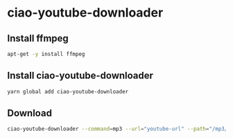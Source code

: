 # ciao-youtube-downloader

## Install ffmpeg

```bash
apt-get -y install ffmpeg
```

## Install ciao-youtube-downloader
 
```bash
yarn global add ciao-youtube-downloader
```

## Download

```bash
ciao-youtube-downloader --command=mp3 --url="youtube-url" --path="/mp3/download/path"
```
